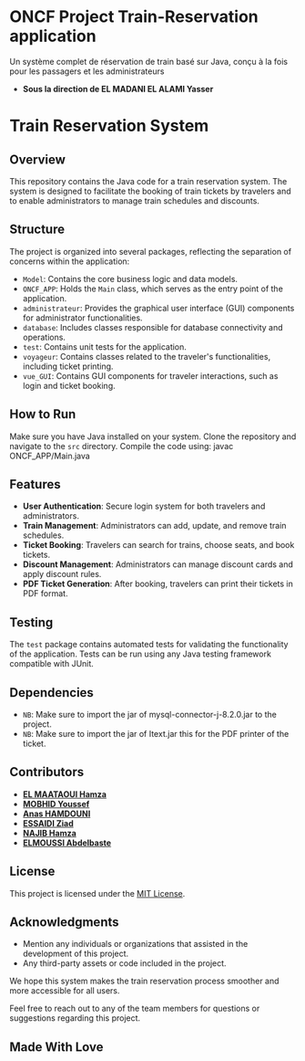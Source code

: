 # ONCF Project Train-Reservation application
Un système complet de réservation de train basé sur Java, conçu à la fois pour les passagers et les administrateurs
- **Sous la direction de EL MADANI EL ALAMI Yasser** 
# Train Reservation System

## Overview
This repository contains the Java code for a train reservation system. The system is designed to facilitate the booking of train tickets by travelers and to enable administrators to manage train schedules and discounts.

## Structure
The project is organized into several packages, reflecting the separation of concerns within the application:

- `Model`: Contains the core business logic and data models.
- `ONCF_APP`: Holds the `Main` class, which serves as the entry point of the application.
- `administrateur`: Provides the graphical user interface (GUI) components for administrator functionalities.
- `database`: Includes classes responsible for database connectivity and operations.
- `test`: Contains unit tests for the application.
- `voyageur`: Contains classes related to the traveler's functionalities, including ticket printing.
- `vue_GUI`: Contains GUI components for traveler interactions, such as login and ticket booking.

## How to Run
Make sure you have Java installed on your system. Clone the repository and navigate to the `src` directory. Compile the code using: javac ONCF_APP/Main.java 




## Features
- **User Authentication**: Secure login system for both travelers and administrators.
- **Train Management**: Administrators can add, update, and remove train schedules.
- **Ticket Booking**: Travelers can search for trains, choose seats, and book tickets.
- **Discount Management**: Administrators can manage discount cards and apply discount rules.
- **PDF Ticket Generation**: After booking, travelers can print their tickets in PDF format.

## Testing
The `test` package contains automated tests for validating the functionality of the application. Tests can be run using any Java testing framework compatible with JUnit.

## Dependencies
- `NB`: Make sure to import the jar of mysql-connector-j-8.2.0.jar to the project.
- `NB`: Make sure to import the jar of Itext.jar this for the PDF printer of the ticket.

## Contributors

- **[EL MAATAOUI Hamza](https://github.com/alicesmith)** 
- **[MOBHID Youssef](https://github.com/bobjohnson)**
- **[Anas HAMDOUNI](https://github.com/charlielee)**
- **[ESSAIDI Ziad ](https://github.com/dianareyes)**
- **[NAJIB Hamza](https://github.com/evanbrown)**
- **[ELMOUSSI Abdelbaste](https://github.com/fionachen)**

## License
This project is licensed under the [MIT License](LICENSE.md).

## Acknowledgments
- Mention any individuals or organizations that assisted in the development of this project.
- Any third-party assets or code included in the project.

We hope this system makes the train reservation process smoother and more accessible for all users.

Feel free to reach out to any of the team members for questions or suggestions regarding this project.

## Made With Love




